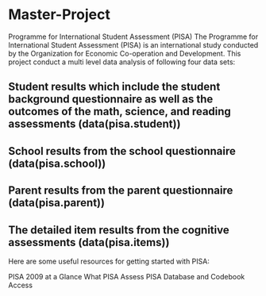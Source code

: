 # Master-Project

Programme for International Student Assessment (PISA)
The Programme for International Student Assessment (PISA) is an international study conducted by the Organization for Economic Co-operation and Development. This project conduct a multi level data analysis of following four data sets:

## Student results which include the student background questionnaire as well as the outcomes of the math, science, and reading assessments (data(pisa.student))
## School results from the school questionnaire (data(pisa.school))
## Parent results from the parent questionnaire (data(pisa.parent))
## The detailed item results from the cognitive assessments (data(pisa.items))

Here are some useful resources for getting started with PISA:

PISA 2009 at a Glance
What PISA Assess
PISA Database and Codebook Access
